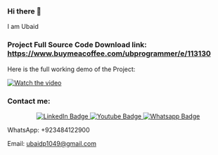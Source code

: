 ### Hi there 👋

I am Ubaid

### Project Full Source Code Download link: https://www.buymeacoffee.com/ubprogrammer/e/113130

Here is the full working demo of the Project:

[![Watch the video](https://img.youtube.com/vi/HlMmsKTls5I/0.jpg)](https://www.youtube.com/watch?v=HlMmsKTls5I&list=PLjowWp9YgJdqtHH5z7nFLPRHVduZD6Z3f&index=17)

### Contact me:

<div id="header" align="center">
  <div id="badges">
    <a href="https://www.linkedin.com/in/ubaidahmadceh/">
      <img src="https://img.shields.io/badge/LinkedIn-blue?style=for-the-badge&logo=linkedin&logoColor=white" alt="LinkedIn Badge"/>
    </a>
    <a href="https://www.youtube.com/channel/UCtIKyejnNPYaEXB5sgYADlg">
      <img src="https://img.shields.io/badge/YouTube-red?style=for-the-badge&logo=youtube&logoColor=white" alt="Youtube Badge"/>
    </a>
    <a href="https://wa.me/923484122900">
      <img src="https://img.shields.io/badge/Whatsapp-darkgreen?style=for-the-badge&logo=whatsapp&logoColor=white" alt="Whatsapp Badge"/>
    </a>
  </div>
</div>

WhatsApp: +923484122900

Email: ubaidp1049@gmail.com
